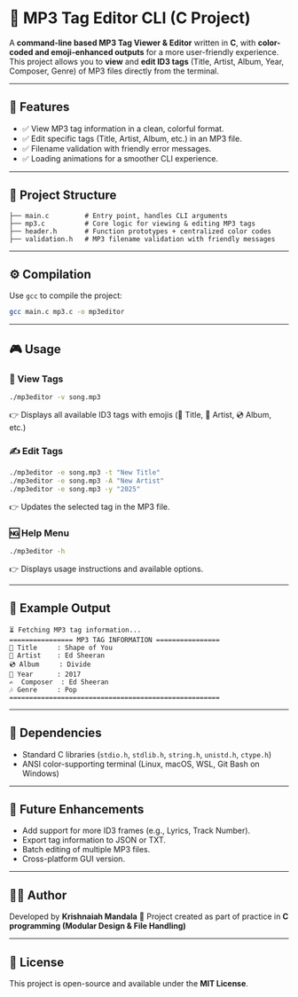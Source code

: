 # 🎵 MP3 Tag Editor CLI (C Project)

A **command-line based MP3 Tag Viewer & Editor** written in **C**, with **color-coded and emoji-enhanced outputs** for a more user-friendly experience.
This project allows you to **view** and **edit ID3 tags** (Title, Artist, Album, Year, Composer, Genre) of MP3 files directly from the terminal.

---

## 🚀 Features

* ✅ View MP3 tag information in a clean, colorful format.
* ✅ Edit specific tags (Title, Artist, Album, etc.) in an MP3 file.
* ✅ Filename validation with friendly error messages.
* ✅ Loading animations for a smoother CLI experience.
---

## 📂 Project Structure

```
├── main.c         # Entry point, handles CLI arguments
├── mp3.c          # Core logic for viewing & editing MP3 tags
├── header.h       # Function prototypes + centralized color codes
├── validation.h   # MP3 filename validation with friendly messages
```

---

## ⚙️ Compilation

Use `gcc` to compile the project:

```bash
gcc main.c mp3.c -o mp3editor
```

---

## 🎮 Usage

### 📖 View Tags

```bash
./mp3editor -v song.mp3
```

👉 Displays all available ID3 tags with emojis (🎵 Title, 👤 Artist, 💿 Album, etc.)

### ✍️ Edit Tags

```bash
./mp3editor -e song.mp3 -t "New Title"
./mp3editor -e song.mp3 -A "New Artist"
./mp3editor -e song.mp3 -y "2025"
```

👉 Updates the selected tag in the MP3 file.

### 🆖 Help Menu

```bash
./mp3editor -h
```

👉 Displays usage instructions and available options.

---

## 🌈 Example Output

```
⏳ Fetching MP3 tag information...
================ MP3 TAG INFORMATION ================
🎵 Title     : Shape of You
👤 Artist    : Ed Sheeran
💿 Album     : Divide
📅 Year      : 2017
✍️  Composer  : Ed Sheeran
🎶 Genre     : Pop
=====================================================
```

---

## 🔧 Dependencies

* Standard C libraries (`stdio.h`, `stdlib.h`, `string.h`, `unistd.h`, `ctype.h`)
* ANSI color-supporting terminal (Linux, macOS, WSL, Git Bash on Windows)

---

## 🌟 Future Enhancements

* Add support for more ID3 frames (e.g., Lyrics, Track Number).
* Export tag information to JSON or TXT.
* Batch editing of multiple MP3 files.
* Cross-platform GUI version.

---

## 👨‍💻 Author

Developed by **Krishnaiah Mandala**
📌 Project created as part of practice in **C programming (Modular Design & File Handling)**

---

## 📜 License

This project is open-source and available under the **MIT License**.
